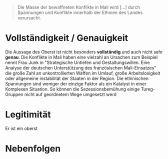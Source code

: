 > Die Masse der bewaffneten Konflikte in Mali wird \[...\] durch Spannungen und Konflikte innerhalb der Ethnien des Landes verursacht.

# Vollständigkeit / Genauigkeit

Die Aussage des Oberst ist nicht besonders **vollständig** und auch nicht sehr **genau**. Die Konflikte in Mali haben eine vielzahl an Ursachen zum Beispiel nennt Frau Junk in "Strategische Untiefen und Gestaltungswillen. Eine Analyse der deutschen Unterstützung des französischen Mali-Einsatzes" die große Zahl an unkontrollierten Waffen im Umlauf, große Arbeitslosigkeit oder allgemeine instabilität der Staaten in der Region. Die ethinischen Spannungen sind weniger der einzige Faktor als ein Katalyst in einer Komplexen Situation. So können die Sezessionsbemühung einige Tureg-Gruppen nicht auf geordnetem Wege umgesetzt werd

# Legitimität
Er ist ein oberst

# Nebenfolgen